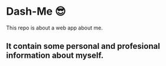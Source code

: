 # Dash-Me :sunglasses:
This repo is about a web app about me.

## It contain some personal and profesional information about myself.
